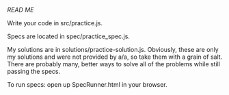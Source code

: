 *READ ME*

Write your code in src/practice.js.

Specs are located in spec/practice_spec.js.

My solutions are in solutions/practice-solution.js. Obviously, these
are only my solutions and were not provided by a/a, so take them
with a grain of salt. There are probably many, better ways to solve all
of the problems while still passing the specs.

To run specs: open up SpecRunner.html in your browser.
